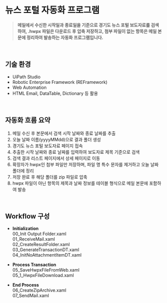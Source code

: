 # 뉴스 포털 자동화 프로그램

> **메일에서 수신한 시작일과 종료일을 기준으로 경기도 뉴스 포털 보도자료를 검색하여, .hwpx 파일은 다운로드 후 압축 저장하고, 첨부 파일이 없는 항목은 메일 본문에 정리하여 발송하는 자동화 프로그램입니다.**

<br>

## 기술 환경

- UiPath Studio
- Robotic Enterprise Framework (REFramework)
- Web Automation
- HTML Email, DataTable, Dictionary 등 활용

<br>

## 자동화 흐름 요약

1. 메일 수신 후 본문에서 검색 시작 날짜와 종료 날짜를 추출
2. 오늘 날짜 이름(yyyyMMdd)으로 결과 폴더 생성
3. 경기도 뉴스 포털 보도자료 페이지 접속
4. 추출한 시작 날짜와 종료 날짜를 입력하여 보도자료 제목 기준으로 검색
5. 검색 결과 리스트 페이지에서 상세 페이지로 이동
6. 확장자가 hwpx인 첨부 파일만 저장하며, 파일 명 특수 문자를 제거하고 오늘 날짜 폴더에 정리
7. 저장 완료 후 해당 폴더를 zip 파일로 압축
8. hwpx 파일이 아닌 항목의 제목과 날짜 정보를 테이블 형식으로 메일 본문에 포함하여 발송

<br>

## Workflow 구성

- **Initialization** <br>
  00_Init Output Folder.xaml <br>
  01_ReceiveMail.xaml <br>
  02_CreateResultFolder.xaml <br>
  03_GenerateTransactionDT.xaml <br>
  04_InitNoAttachmentItemDT.xaml <br>

- **Process Transaction** <br>
  05_SaveHwpxFileFromWeb.xaml <br>
  05_1_HwpxFileDownload.xaml <br>

- **End Process** <br>
  06_CreateZipArchive.xaml <br>
  07_SendMail.xaml <br>
